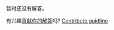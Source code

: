 
暂时还没有解答。

有兴趣[贡献你的解答](https://github.com/BFEdev/BFE.dev-solutions/blob/main/problem/find-corresponding-node-in-two-identical-DOM-tree_zh.md)吗? [Contribute guidline](https://github.com/BFEdev/BFE.dev-solutions#how-to-contribute)

